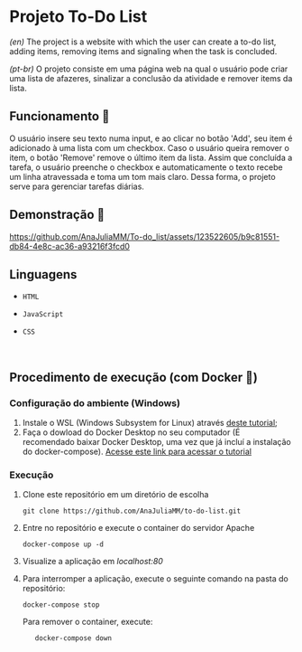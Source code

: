 # Projeto To-Do List
*(en)* The project is a website with which the user can create a to-do list, adding items, removing items and signaling when the task is concluded.

*(pt-br)* O projeto consiste em uma página web na qual o usuário pode criar uma lista de afazeres, sinalizar a conclusão da atividade e remover items da lista. 

## Funcionamento 🔨
O usuário insere seu texto numa input, e ao clicar no botão 'Add', seu item é adicionado à uma lista com um checkbox. Caso o usuário queira remover o item, o botão 'Remove' remove o último item da lista. Assim que concluída a tarefa, o usuário preenche o checkbox e automaticamente o texto recebe um linha atravessada e toma um tom mais claro. Dessa forma, o projeto serve para gerenciar tarefas diárias.

## Demonstração 📸
https://github.com/AnaJuliaMM/To-do_list/assets/123522605/b9c81551-db84-4e8c-ac36-a93216f3fcd0

## Linguagens
- `HTML`
- `JavaScript`
- `CSS`
  
  </br>
## Procedimento de execução (com Docker 🐳)
### Configuração do ambiente (Windows)
1. Instale o WSL (Windows Subsystem for Linux) através [deste tutorial](https://learn.microsoft.com/pt-br/windows/wsl/install);
2. Faça o dowload do Docker Desktop no seu computador (É recomendado baixar Docker Desktop, uma vez que já incluí a instalação do docker-compose). [Acesse este link para acessar o tutorial](https://www.docker.com/products/docker-desktop/)

### Execução
1. Clone este repositório em um diretório de escolha
   ```
   git clone https://github.com/AnaJuliaMM/to-do-list.git
   ```
2. Entre no repositório e execute o container do servidor Apache
   ```
   docker-compose up -d
   ```
3. Visualize a aplicação em *localhost:80*
4. Para interromper a aplicação, execute o seguinte comando na pasta do repositório:
   ```
   docker-compose stop 
   ```

   Para remover o container, execute:
   ```
      docker-compose down
   ```




